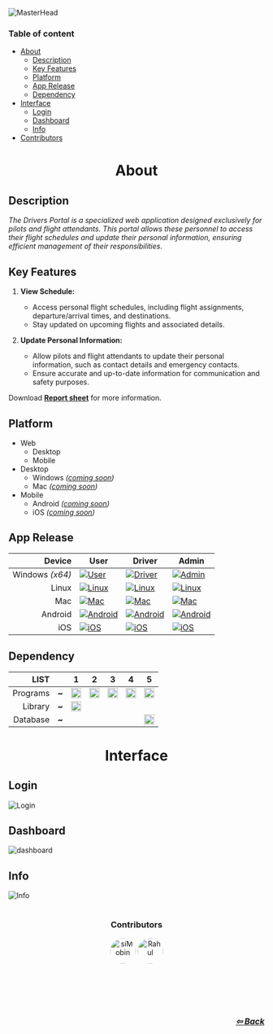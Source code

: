 ![MasterHead][head]

### Table of content

- [About](#about)
  - [Description](#description)
  - [Key Features](#key-features)
  - [Platform](#platform)
  - [App Release](#app-release)
  - [Dependency](#dependency)
- [Interface](#interface)
  - [Login](#login)
  - [Dashboard](#dashboard)
  - [Info](#info)
- [Contributors](#contributors)

<!-- Main content -->

# <h1 align=center>About</h1>

## Description

_The Drivers Portal is a specialized web application designed exclusively for pilots and flight attendants. This portal allows these personnel to access their flight schedules and update their personal information, ensuring efficient management of their responsibilities._

## Key Features

1. **View Schedule:**

   - Access personal flight schedules, including flight assignments, departure/arrival times, and destinations.
   - Stay updated on upcoming flights and associated details.

2. **Update Personal Information:**
   - Allow pilots and flight attendants to update their personal information, such as contact details and emergency contacts.
   - Ensure accurate and up-to-date information for communication and safety purposes.

Download **[Report sheet](https://1drv.ms/b/s!Anra9StYV1r-gw2xm8fBy5s8ZNbA?e=SshHLm)** for more information.

## Platform

- Web
  - Desktop
  - Mobile
- Desktop
  - Windows _([coming soon](#app-release))_
  - Mac _([coming soon](#app-release))_
- Mobile
  - Android _([coming soon](#app-release))_
  - iOS _([coming soon](#app-release))_

## App Release

<div align="center">

|          Device | User                                                                         | Driver                                                                       | Admin                                                                                                                              |
| --------------: | ---------------------------------------------------------------------------- | ---------------------------------------------------------------------------- | ---------------------------------------------------------------------------------------------------------------------------------- |
| Windows _(x64)_ | [![User](https://img.shields.io/badge/coming%20soon-yellow)](#)              | [![Driver](https://img.shields.io/badge/coming%20soon-yellow)](#)            | [![Admin](https://img.shields.io/badge/Latest-1.2.130-blue)](https://github.com/siMobin/Project_AirlineManagement/releases/latest) |
|           Linux | [![Linux](https://img.shields.io/badge/no%20information%20available-red)](#) | [![Linux](https://img.shields.io/badge/no%20information%20available-red)](#) | [![Linux](https://img.shields.io/badge/coming%20soon-yellow)](#)                                                                   |
|             Mac | [![Mac](https://img.shields.io/badge/coming%20soon-yellow)](#)               | [![Mac](https://img.shields.io/badge/coming%20soon-yellow)](#)               | [![Mac](https://img.shields.io/badge/coming%20soon-yellow)](#)                                                                     |
|         Android | [![Android](https://img.shields.io/badge/coming%20soon-yellow)](#)           | [![Android](https://img.shields.io/badge/coming%20soon-yellow)](#)           | [![Android](https://img.shields.io/badge/no%20information%20available-red)](#)                                                     |
|             iOS | [![iOS](https://img.shields.io/badge/coming%20soon-yellow)](#)               | [![iOS](https://img.shields.io/badge/coming%20soon-yellow)](#)               | [![iOS](https://img.shields.io/badge/no%20information%20available-red)](#)                                                         |

</div>

## Dependency

<div align=center>

| **LIST** | <!--  --> | 1                                                                                                                                                           | 2                                                                                                                                                   | 3                                                                                                                                 | 4                                                                                                                                    | 5                                                                                                                                                                                  |
| -------: | :-------: | ----------------------------------------------------------------------------------------------------------------------------------------------------------- | --------------------------------------------------------------------------------------------------------------------------------------------------- | --------------------------------------------------------------------------------------------------------------------------------- | ------------------------------------------------------------------------------------------------------------------------------------ | ---------------------------------------------------------------------------------------------------------------------------------------------------------------------------------- |
| Programs |   **~**   | <img src="https://img.shields.io/badge/PHP-777BB4?logo=php&logoColor=black&style=for-the-badge" height="20" alt="php logo"  />                              | <img src="https://img.shields.io/badge/JavaScript-F7DF1E?logo=javascript&logoColor=black&style=for-the-badge" height="20" alt="javascript logo"  /> | <img src="https://img.shields.io/badge/Sass-CC6699?logo=sass&logoColor=black&style=for-the-badge" height="20" alt="sass logo"  /> | <img src="https://img.shields.io/badge/HTML5-E34F26?logo=html5&logoColor=white&style=for-the-badge" height="20" alt="html5 logo"  /> | <img src="https://img.shields.io/badge/CSS3-1572B6?logo=css3&logoColor=white&style=for-the-badge" height="20" alt="css3 logo"  />                                                  |
|  Library |   **~**   | <img src="https://img.shields.io/badge/Font%20Awesome-339AF0?logo=font-awesome&logoColor=white&style=for-the-badge" height="20" alt="Font Awesome logo"  /> |                                                                                                                                                     |                                                                                                                                   |                                                                                                                                      |                                                                                                                                                                                    |
| Database |   **~**   |                                                                                                                                                             |                                                                                                                                                     |                                                                                                                                   |                                                                                                                                      | <img src="https://img.shields.io/badge/Microsoft SQL Server 2022-CC2927?logo=microsoftsqlserver&logoColor=white&style=for-the-badge" height="20" alt="microsoftsqlserver logo"  /> |

</div>

# <h1 align=center>Interface</h1>

## Login

![Login][login]

## Dashboard

![dashboard][dashboard]

## Info

![Info][info]

<!--  -->

<!-- # Conclusion -->

# <h3 align=center>Contributors</h3>

<div align="center">
  <img src="https://avatars.githubusercontent.com/u/102217786?v=4" height="50" alt="siMobin" style="border-radius: 50%;" />
   <img src="https://avatars.githubusercontent.com/u/102604008?v=4" height="50" alt="Rahul"  style="border-radius: 50%;"/>

<!-- <hr style="width:350px">
 <img src="https://drive.google.com/uc?export=view&id=14Up1XvM1xxjHVX0gxdK5_58cOmNiD6QY" style="width:350px" align=center alt="special-partner"> -->
</div>

<div style="align:right; text-align:right; margin-top:100px; font-size:16px;" >
<div align=right>

_**[⇦ Back](../)**_

<!--  -->
<!-- End of README.md -->
<!--  -->

<!-- link -->

[head]: https://drive.google.com/uc?export=view&id=1zt_Rc5b7Lkw2DGVRdqFwAVmdbmMl_gb0

<!--  -->

[login]: https://drive.google.com/uc?export=view&id=1PeJUFN48WxhOrKHTzlI6CQQOsr4jP_MO

<!--  -->

[dashboard]: https://drive.google.com/uc?export=view&id=1j2ZSKtjFwg4GGwUSqZupetR-O6kti7KF

<!--  -->

[Info]: https://drive.google.com/uc?export=view&id=1uYeTONqHOKkwerxaGVUb5oVoss7T9EWj

<!--  -->

<!-- end link -->
